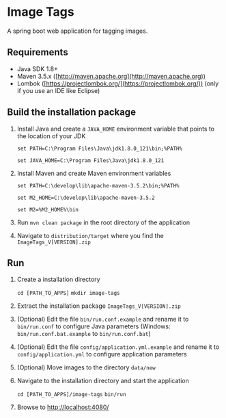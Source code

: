 Image Tags
==========

A spring boot web application for tagging images.


Requirements
------------

* Java SDK 1.8+
* Maven 3.5.x ([http://maven.apache.org](http://maven.apache.org))
* Lombok ([https://projectlombok.org/](https://projectlombok.org/)) (only if you use an IDE like Eclipse)


Build the installation package
------------------------------

1. Install Java and create a `JAVA_HOME` environment variable that points to the location of your JDK

	`set PATH=C:\Program Files\Java\jdk1.8.0_121\bin;%PATH%`

    `set JAVA_HOME=C:\Program Files\Java\jdk1.8.0_121`

2. Install Maven and create Maven environment variables

	`set PATH=C:\develop\lib\apache-maven-3.5.2\bin;%PATH%`
	
	`set M2_HOME=C:\develop\lib\apache-maven-3.5.2`
	
	`set M2=%M2_HOME%\bin`

3. Run `mvn clean package` in the root directory of the application

4. Navigate to `distribution/target` where you find the `ImageTags_V[VERSION].zip`


Run
---

1. Create a installation directory

	`cd [PATH_TO_APPS]`
	`mkdir image-tags`

2. Extract the installation package `ImageTags_V[VERSION].zip`

3. (Optional) Edit the file `bin/run.conf.example` and rename it to `bin/run.conf` to configure Java parameters (Windows: `bin/run.conf.bat.example` to `bin/run.conf.bat`)

4. (Optional) Edit the file `config/application.yml.example` and rename it to `config/application.yml` to configure application parameters

5. (Optional) Move images to the directory `data/new`

6. Navigate to the installation directory and start the application

	`cd [PATH_TO_APPS]/image-tags`
	`bin/run`

7. Browse to [http://localhost:4080/](http://localhost:4080/)
